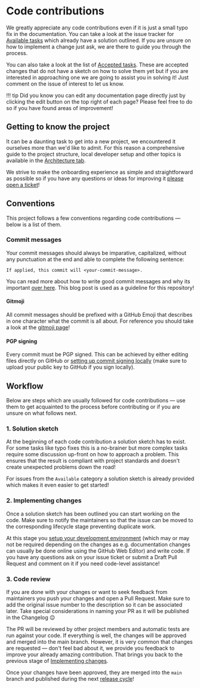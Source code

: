 # Code contributions

We greatly appreciate any code contributions even if it is just a small typo fix in the documentation. You can take a look at the issue tracker for [Available tasks](https://github.com/TilBlechschmidt/WebGrid/labels/Status%3A%20Available) which already have a solution outlined. If you are unsure on how to implement a change just ask, we are there to guide you through the process.

You can also take a look at the list of [Accepted tasks](https://github.com/TilBlechschmidt/WebGrid/labels/Status%3A%20Accepted). These are accepted changes that do not have a sketch on how to solve them yet but if you are interested in approaching one we are going to assist you in solving it! Just comment on the issue of interest to let us know.

!!! tip
    Did you know you can edit any documentation page directly just by clicking the edit button on the top right of each page? Please feel free to do so if you have found areas of improvement!

## Getting to know the project

It can be a daunting task to get into a new project, we encountered it ourselves more than we'd like to admit. For this reason a comprehensive guide to the project structure, local developer setup and other topics is available in the [Architecture tab](../architecture/index.md).

We strive to make the onboarding experience as simple and straightforward as possible so if you have any questions or ideas for improving it [please open a ticket](https://github.com/TilBlechschmidt/WebGrid/issues/new/choose)!

## Conventions

This project follows a few conventions regarding code contributions — below is a list of them.

### Commit messages

Your commit messages should always be imparative, capitalized, without any punctuation at the end and able to complete the following sentence:

```
If applied, this commit will <your-commit-message>.
```

You can read more about how to write good commit messages and why its important [over here](https://chris.beams.io/posts/git-commit/). This blog post is used as a guideline for this repository!

#### Gitmoji

All commit messages should be prefixed with a GitHub Emoji that describes in one character what the commit is all about. For reference you should take a look at the [gitmoji page](https://gitmoji.carloscuesta.me)!

#### PGP signing

Every commit must be PGP signed. This can be achieved by either editing files directly on GitHub or [setting up commit signing locally](https://git-scm.com/book/en/v2/Git-Tools-Signing-Your-Work) (make sure to upload your public key to GitHub if you sign locally).

## Workflow

Below are steps which are usually followed for code contributions — use them to get acquainted to the process before contributing or if you are unsure on what follows next.

### 1. Solution sketch

At the beginning of each code contribution a solution sketch has to exist. For some tasks like typo fixes this is a no-brainer but more complex tasks require some discussion up-front on how to approach a problem. This ensures that the result is compliant with project standards and doesn't create unexpected problems down the road!

For issues from the `Available` category a solution sketch is already provided which makes it even easier to get started!

### 2. Implementing changes

Once a solution sketch has been outlined you can start working on the code. Make sure to notify the maintainers so that the issue can be moved to the corresponding lifecycle stage preventing duplicate work.

At this stage you [setup your development environment](./dev-environment.md) (which may or may not be required depending on the changes as e.g. documentation changes can usually be done online using the GitHub Web Editor) and write code. If you have any questions ask on your issue ticket or submit a Draft Pull Request and comment on it if you need code-level assistance!

### 3. Code review

If you are done with your changes or want to seek feedback from maintainers you push your changes and open a Pull Request. Make sure to add the original issue number to the description so it can be associated later. Take special considerations in naming your PR as it will be published in the Changelog 😉

The PR will be reviewed by other project members and automatic tests are run against your code. If everything is well, the changes will be approved and merged into the main branch. However, it is very common that changes are requested — don't feel bad about it, we provide you feedback to improve your already amazing contribution. That brings you back to the previous stage of [Implementing changes](#2-implementing-changes).

Once your changes have been approved, they are merged into the `main` branch and published during the next [release cycle](./release.md)!